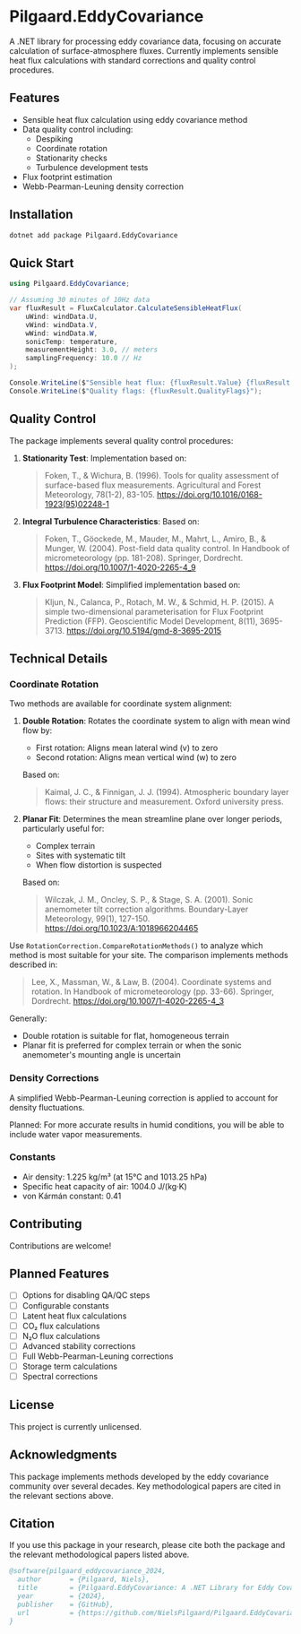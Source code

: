 # Pilgaard.EddyCovariance

A .NET library for processing eddy covariance data, focusing on accurate calculation of surface-atmosphere fluxes. Currently implements sensible heat flux calculations with standard corrections and quality control procedures.

## Features

- Sensible heat flux calculation using eddy covariance method
- Data quality control including:
  - Despiking
  - Coordinate rotation
  - Stationarity checks
  - Turbulence development tests
- Flux footprint estimation
- Webb-Pearman-Leuning density correction

## Installation

```bash
dotnet add package Pilgaard.EddyCovariance
```

## Quick Start

```csharp
using Pilgaard.EddyCovariance;

// Assuming 30 minutes of 10Hz data
var fluxResult = FluxCalculator.CalculateSensibleHeatFlux(
    uWind: windData.U,
    vWind: windData.V,
    wWind: windData.W,
    sonicTemp: temperature,
    measurementHeight: 3.0, // meters
    samplingFrequency: 10.0 // Hz
);

Console.WriteLine($"Sensible heat flux: {fluxResult.Value} {fluxResult.Unit}");
Console.WriteLine($"Quality flags: {fluxResult.QualityFlags}");
```

## Quality Control

The package implements several quality control procedures:

1. **Stationarity Test**: Implementation based on:
   > Foken, T., & Wichura, B. (1996). Tools for quality assessment of surface-based flux measurements. Agricultural and Forest Meteorology, 78(1-2), 83-105. https://doi.org/10.1016/0168-1923(95)02248-1

2. **Integral Turbulence Characteristics**: Based on:
   > Foken, T., Göockede, M., Mauder, M., Mahrt, L., Amiro, B., & Munger, W. (2004). Post-field data quality control. In Handbook of micrometeorology (pp. 181-208). Springer, Dordrecht. https://doi.org/10.1007/1-4020-2265-4_9

3. **Flux Footprint Model**: Simplified implementation based on:
   > Kljun, N., Calanca, P., Rotach, M. W., & Schmid, H. P. (2015). A simple two-dimensional parameterisation for Flux Footprint Prediction (FFP). Geoscientific Model Development, 8(11), 3695-3713. https://doi.org/10.5194/gmd-8-3695-2015

## Technical Details

### Coordinate Rotation

Two methods are available for coordinate system alignment:

1. **Double Rotation**: Rotates the coordinate system to align with mean wind flow by:
   - First rotation: Aligns mean lateral wind (v) to zero
   - Second rotation: Aligns mean vertical wind (w) to zero
   
   Based on:
   > Kaimal, J. C., & Finnigan, J. J. (1994). Atmospheric boundary layer flows: their structure and measurement. Oxford university press.
   
2. **Planar Fit**: Determines the mean streamline plane over longer periods, particularly useful for:
   - Complex terrain
   - Sites with systematic tilt
   - When flow distortion is suspected
   
   Based on:
   > Wilczak, J. M., Oncley, S. P., & Stage, S. A. (2001). Sonic anemometer tilt correction algorithms. Boundary-Layer Meteorology, 99(1), 127-150. https://doi.org/10.1023/A:1018966204465

Use `RotationCorrection.CompareRotationMethods()` to analyze which method is most suitable for your site. The comparison implements methods described in:
   > Lee, X., Massman, W., & Law, B. (2004). Coordinate systems and rotation. In Handbook of micrometeorology (pp. 33-66). Springer, Dordrecht. https://doi.org/10.1007/1-4020-2265-4_3

Generally:
- Double rotation is suitable for flat, homogeneous terrain
- Planar fit is preferred for complex terrain or when the sonic anemometer's mounting angle is uncertain

### Density Corrections

A simplified Webb-Pearman-Leuning correction is applied to account for density fluctuations. 

Planned: For more accurate results in humid conditions, you will be able to include water vapor measurements.

### Constants

- Air density: 1.225 kg/m³ (at 15°C and 1013.25 hPa)
- Specific heat capacity of air: 1004.0 J/(kg·K)
- von Kármán constant: 0.41

## Contributing

Contributions are welcome!

## Planned Features

- [ ] Options for disabling QA/QC steps
- [ ] Configurable constants
- [ ] Latent heat flux calculations
- [ ] CO₂ flux calculations
- [ ] N₂O flux calculations
- [ ] Advanced stability corrections
- [ ] Full Webb-Pearman-Leuning corrections
- [ ] Storage term calculations
- [ ] Spectral corrections

## License

This project is currently unlicensed.

## Acknowledgments

This package implements methods developed by the eddy covariance community over several decades. Key methodological papers are cited in the relevant sections above.

## Citation

If you use this package in your research, please cite both the package and the relevant methodological papers listed above.

```bibtex
@software{pilgaard_eddycovariance_2024,
  author       = {Pilgaard, Niels},
  title        = {Pilgaard.EddyCovariance: A .NET Library for Eddy Covariance Calculations},
  year         = {2024},
  publisher    = {GitHub},
  url          = {https://github.com/NielsPilgaard/Pilgaard.EddyCovariance}
}
```
